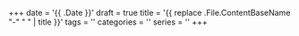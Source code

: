 +++
date = '{{ .Date }}'
draft = true
title = '{{ replace .File.ContentBaseName "-" " " | title }}'
tags = ''
categories = ''
series = ''
+++
